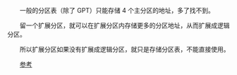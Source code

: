 

　　一般的分区表（除了 GPT）只能存储 4 个主分区的地址，多了找不到。

　　留一个扩展分区，就可以在扩展分区内存储更多的分区地址，从而扩展成逻辑分区。
  
　　所以扩展分区如果没有扩展成逻辑分区，就只是存储分区表，不能直接使用。
  
　　[参考](https://www.quora.com/Why-does-not-Linux-let-create-more-than-4-partition)
  
